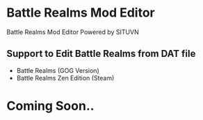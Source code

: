 # Battle Realms Mod Editor
Battle Realms Mod Editor Powered by SITUVN


## Support to Edit Battle Realms from DAT file
- Battle Realms (GOG Version)
- Battle Realms Zen Edition (Steam)

# Coming Soon..

